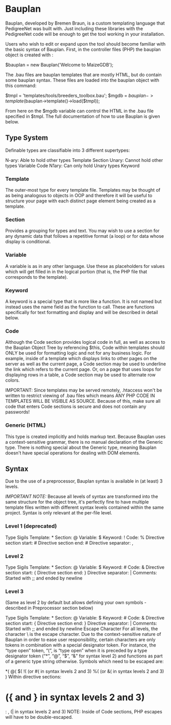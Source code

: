 # Bauplan 

Bauplan, developed by Bremen Braun, is a custom templating language that PedigreeNet was built with. Just including these libraries with the PedigreeNet code will be enough to get the tool working in your installation.

Users who wish to edit or expand upon the tool should become familiar with the basic syntax of Bauplan. First, in the controller files (PHP) the bauplan object is created with :

  $bauplan = new Bauplan('Welcome to MaizeGDB');

The .bau files are bauplan templates that are mostly HTML, but do contain some bauplan syntax. These files are loaded into the bauplan object with this command:
 
  $tmpl = 'templates/tools/breeders_toolbox.bau';
  $mgdb = $bauplan->template($bauplan->template()->load($tmpl));
  
From here on the $mgdb variable can control the HTML in the .bau file specified in $tmpl. The full documentation of how to use Bauplan is given below.

## Type System
Definable types are classifiable into 3 different supertypes:

N-ary: Able to hold other types
  Template
  Section
Unary: Cannot hold other types
  Variable
  Code
N1ary: Can only hold Unary types
  Keyword

### Template
The outer-most type for every template file. Templates may be thought of as being analogous to objects in OOP and therefore it will be useful to structure your page with each distinct page element being created as a template.

### Section
Provides a grouping for types and text. You may wish to use a section for any dynamic data that follows a repetitive format (a loop) or for data whose display is conditional.

### Variable
A variable is as in any other language. Use these as placeholders for values which will get filled in in the logical portion (that is, the PHP file that corresponds to the template).

### Keyword
A keyword is a special type that is more like a function. It is not named but instead uses the name field as the function to call. These are functions specifically for text formatting and display and will be described in detail below.

### Code
Although the Code section provides logical code in full, as well as access to the Bauplan Object Tree by referencing $this, Code within templates should ONLY be used for formatting logic and not for any business logic. For example, inside of a template which displays links to other pages on the server as well as the current page, a Code section may be used to underline the link which refers to the current page. Or, on a page that uses loops for displaying rows in a table, a Code section may be used to alternate row colors.

IMPORTANT: Since templates may be served remotely, .htaccess won't be written to restrict viewing of .bau files which means ANY PHP CODE IN TEMPLATES WILL BE VISIBLE AS SOURCE. Because of this, make sure all code that enters Code sections is secure and does not contain any passwords!

### Generic (HTML)
This type is created implicitly and holds markup text. Because Bauplan uses a context-sensitive grammar, there is no manual declaration of the Generic type. There is nothing special about the Generic type, meaning Bauplan doesn't have special operations for dealing with DOM elements.

## Syntax
Due to the use of a preprocessor, Bauplan syntax is available in (at least) 3 levels.

*IMPORTANT NOTE:* Because all levels of syntax are transformed into the same structure for the object tree, it's perfectly fine to have multiple template files written with different syntax levels contained within the same project. Syntax is only relevant at the per-file level.

### Level 1 (deprecated)
  Type Sigils
Template: *
Section: @
Variable: $
Keyword: !
Code: %
Directive section start: #
Directive section end: #
Directive separator: ,


### Level 2
Type Sigils
Template: *
Section: @
Variable: $
Keyword: #
Code: &
Directive section start: {
Directive section end: }
Directive separator: |
Comments: Started with ;; and ended by newline

### Level 3
(Same as level 2 by default but allows defining your own symbols - described in Preprocessor section below)

Type Sigils
Template: *
Section: @
Variable: $
Keyword: #
Code: &
Directive section start: {
Directive section end: }
Directive separator: |
Comments: Started with ;; and ended by newline
Escape Character
For all levels, the character \ is the escape character. Due to the context-sensitive nature of Bauplan in order to ease user responsibility, certain characters are only tokens in combination with a special designator token. For instance, the “type open” token, “(”, is “type open” when it is preceded by a type designator token (“*”, “@”, “$”, “&” for syntax level 2) and functions as part of a generic type string otherwise. Symbols which need to be escaped are:

*(
@(
$(
!( (or #( in syntax levels 2 and 3)
%( (or &( in syntax levels 2 and 3)
)
Within directive sections:
# ({ and } in syntax levels 2 and 3)
:
, (| in syntax levels 2 and 3)
NOTE: Inside of Code sections, PHP escapes will have to be double-escaped.
